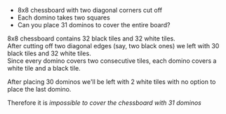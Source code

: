 - 8x8 chessboard with two diagonal corners cut off
- Each domino takes two squares
- Can you place 31 dominos to cover the entire board?

8x8 chessboard contains 32 black tiles and 32 white tiles.  
After cutting off two diagonal edges (say, two black ones) we left with 30 black tiles and 32 white tiles.  
Since every domino covers two consecutive tiles, each domino covers a white tile and a black tile.

After placing 30 dominos we'll be left with 2 white tiles with no option to place the last domino.

Therefore it is _impossible to cover the chessboard with 31 dominos_

